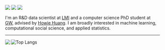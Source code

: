 [![](https://img.shields.io/badge/🌐website-gray?&style=for-the-badge)](https://lucasmccabe.github.io/)
[![](https://img.shields.io/badge/linkedin-%230077B5.svg?&style=for-the-badge&logo=linkedin&logoColor=white)](https://www.linkedin.com/in/lucashurleymccabe)
[![](https://img.shields.io/badge/googlescholar-%234285F4.svg?&style=for-the-badge&logo=google-scholar&logoColor=white)](https://scholar.google.com/citations?user=fXWneGkAAAAJ&hl=en)

I'm an R&D data scientist at <a href="https://www.lmi.org/">LMI</a> and a computer science PhD student at <a href="https://www.cs.seas.gwu.edu">GW</a>, advised by <a href="https://www2.seas.gwu.edu/~howie/">Howie Huang</a>. I am broadly interested in machine learning, computational social science, and applied statistics.

---

<img align="left" src="https://github-readme-stats-one-bice.vercel.app/api?username=lucasmccabe&show_icons=true&count_private=true&hide_rank=true&theme=radical&role=OWNER,ORGANIZATION_MEMBER,COLLABORATOR" />

![Top Langs](https://github-readme-stats-one-bice.vercel.app/api/top-langs/?username=lucasmccabe&langs_count=6&layout=compact&hide=Jupyter&hide_progress=true&role=OWNER,ORGANIZATION_MEMBER,COLLABORATOR&theme=radical)
